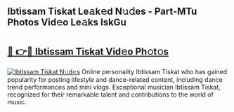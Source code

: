 ## Ibtissam Tiskat Le𝚊k𝚎d N𝚞𝚍es - Part-MTu Photos Vid𝚎o Le𝚊ks IskGu

# <h2><a href="http://fbd6qwz.evod.top/?m=Ibtissam+Tiskat">🔗 👉🔴 Ibtissam Tiskat Vid𝚎o Ph𝚘t𝚘s</a></h2>

[![Ibtissam Tiskat N𝚞d𝚎s](https://i.imgur.com/8V9OHl7.gif)](http://fbd6qwz.evod.top/?m=Ibtissam+Tiskat)
Online personality Ibtissam Tiskat who has gained popularity for posting lifestyle and dance-related content, including dance trend performances and mini vlogs. Exceptional musician Ibtissam Tiskat, recognized for their remarkable talent and contributions to the world of music. 
